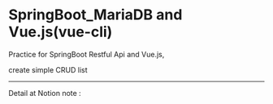 # SpringBoot_MariaDB and Vue.js(vue-cli)

Practice for SpringBoot Restful Api and Vue.js,

create simple CRUD list

<hr>

Detail at Notion note :
